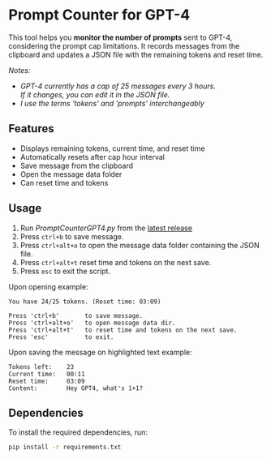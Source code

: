 # Prompt Counter for GPT-4

This tool helps you **monitor the number of prompts** sent to GPT-4, considering the prompt cap limitations. It records messages from the clipboard and updates a JSON file with the remaining tokens and reset time.

*Notes:*
- *GPT-4 currently has a cap of 25 messages every 3 hours.*  
*If it changes, you can edit it in the JSON file.*
- *I use the terms 'tokens' and 'prompts' interchangeably*
## Features

- Displays remaining tokens, current time, and reset time
- Automatically resets after cap hour interval
- Save message from the clipboard
- Open the message data folder
- Can reset time and tokens

## Usage

1. Run *PromptCounterGPT4.py* from the <a href="https://github.com/GokaGokai/promptCounterGPT4/releases.">latest release</a>
2. Press `ctrl+b` to save message.
3. Press `ctrl+alt+o` to open the message data folder containing the JSON file.
4. Press `ctrl+alt+t` reset time and tokens on the next save.
5. Press `esc` to exit the script.

Upon opening example:
```
You have 24/25 tokens. (Reset time: 03:09)

Press 'ctrl+b'       to save message.
Press 'ctrl+alt+o'   to open message data dir.
Press 'ctrl+alt+t'   to reset time and tokens on the next save.
Press 'esc'          to exit.
```

Upon saving the message on highlighted text example:
```
Tokens left:    23
Current time:   00:11
Reset time:     03:09
Content:        Hey GPT4, what's 1+1?
```

## Dependencies

To install the required dependencies, run:

```bash
pip install -r requirements.txt
```

